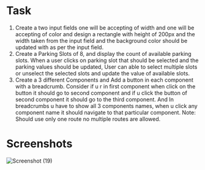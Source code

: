 # Task
1) Create a two input fields one will be accepting of width and one will be accepting of color and design a rectangle with height of 200px and the width taken from the input field and the
background color should be updated with as per the input field.
2) Create a Parking Slots of 8, and display the count of available parking slots. When a user clicks on parking slot that should be selected and the parking values should be updated, User can able to select multiple slots or unselect the selected slots and update the value of available slots.
3) Create a 3 different Components and Add a button in each component with a breadcrumb. Consider if u r in first component when click on the button it should go to second component and if u click the button of second component it should go to the third component. And In breadcrumbs u have to show all 3 components names, when u click any component name it should navigate to that particular component.
Note: Should use only one route no multiple routes are allowed.

# Screenshots
![Screenshot (19)](https://user-images.githubusercontent.com/48684466/218316575-5e0c5317-4d91-4c52-af25-e792778225e8.png)
